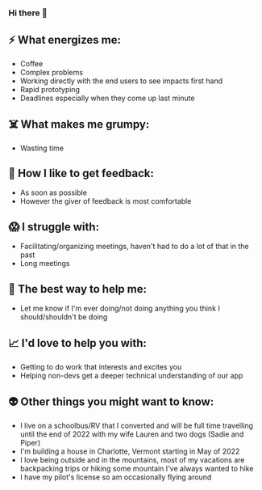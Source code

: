 ### Hi there 👋

## ⚡ What energizes me:
- Coffee
- Complex problems
- Working directly with the end users to see impacts first hand
- Rapid prototyping
- Deadlines especially when they come up last minute

## ☠️ What makes me grumpy:
- Wasting time

## 📝 How I like to get feedback:
- As soon as possible 
- However the giver of feedback is most comfortable

## 😱 I struggle with:
- Facilitating/organizing meetings, haven't had to do a lot of that in the past
- Long meetings

## 🤝 The best way to help me:
- Let me know if I'm ever doing/not doing anything you think I should/shouldn't be doing

## 📈 I'd love to help you with:
- Getting to do work that interests and excites you
- Helping non-devs get a deeper technical understanding of our app

## 👽 Other things you might want to know:
- I live on a schoolbus/RV that I converted and will be full time travelling until the end of 2022 with my wife Lauren and two dogs (Sadie and Piper)
- I'm building a house in Charlotte, Vermont starting in May of 2022
- I love being outside and in the mountains, most of my vacations are backpacking trips or hiking some mountain I've always wanted to hike
- I have my pilot's license so am occasionally flying around 

<!--
**nweinmeister/nweinmeister** is a ✨ _special_ ✨ repository because its `README.md` (this file) appears on your GitHub profile.

Here are some ideas to get you started:

- 🔭 I’m currently working on ...
- 🌱 I’m currently learning ...
- 👯 I’m looking to collaborate on ...
- 🤔 I’m looking for help with ...
- 💬 Ask me about ...
- 📫 How to reach me: ...
- 😄 Pronouns: ...
- ⚡ Fun fact: ...
-->
